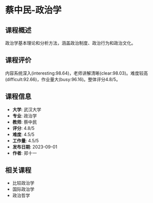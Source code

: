# 蔡中民-政治学

## 课程概述
政治学基本理论和分析方法，涵盖政治制度、政治行为和政治文化。

## 课程评价
内容系统深入(interesting:98.64)，老师讲解清晰(clear:98.03)。难度较高(difficult:92.66)，作业量大(busy:96.16)。整体评分4.8/5。

## 课程信息
- **大学**: 武汉大学
- **专业**: 政治学
- **教师**: 蔡中民
- **评分**: 4.8/5
- **难度**: 4.5/5
- **工作量**: 4.5/5
- **发布日期**: 2023-09-01
- **作者**: 郑十一

## 相关课程
- 比较政治学
- 国际政治学
- 政治哲学